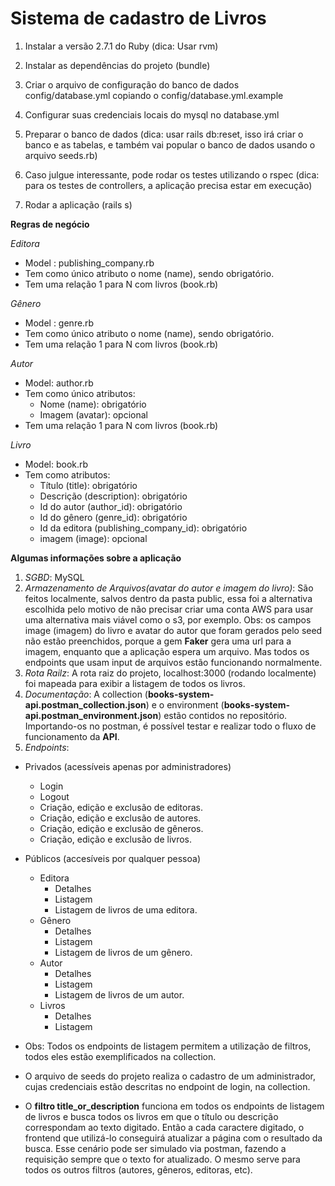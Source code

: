 # **Sistema de cadastro de Livros**

1. Instalar a versão 2.7.1 do Ruby (dica: Usar rvm)

2. Instalar as dependências do projeto (bundle)

3. Criar o arquivo de configuração do banco de dados config/database.yml copiando o config/database.yml.example

4. Configurar suas credenciais locais do mysql no database.yml

5. Preparar o banco de dados (dica: usar rails db:reset, isso irá criar o banco e as tabelas, e também vai popular o banco de dados usando o arquivo seeds.rb)

6. Caso julgue interessante, pode rodar os testes utilizando o rspec (dica: para os testes de controllers, a aplicação precisa estar em execução)

7. Rodar a aplicação (rails s)

**Regras de negócio**

_Editora_
* Model : publishing_company.rb 
* Tem como único atributo o nome (name), sendo obrigatório.
* Tem uma relação 1 para N com livros (book.rb)

_Gênero_
* Model : genre.rb
* Tem como único atributo o nome (name), sendo obrigatório.
* Tem uma relação 1 para N com livros (book.rb)

_Autor_
* Model: author.rb
* Tem como único atributos:
  * Nome (name): obrigatório
  * Imagem (avatar): opcional
* Tem uma relação 1 para N com livros (book.rb)

_Livro_
* Model: book.rb
* Tem como atributos:
  * Título (title): obrigatório
  * Descrição (description): obrigatório
  * Id do autor (author_id): obrigatório
  * Id do gênero (genre_id): obrigatório
  * Id da editora (publishing_company_id): obrigatório
  * imagem (image): opcional

**Algumas informações sobre a aplicação**

1. _SGBD_: MySQL
2. _Armazenamento de Arquivos(avatar do autor e imagem do livro)_: São feitos localmente, salvos dentro da pasta public, essa foi a alternativa escolhida pelo motivo de não precisar criar uma conta AWS para usar uma alternativa mais viável como o s3, por exemplo. Obs: os campos image (imagem) do livro e avatar do autor que foram gerados pelo seed não estão preenchidos, porque a gem **Faker** gera uma url para a imagem, enquanto que a aplicação espera um arquivo. Mas todos os endpoints que usam input de arquivos estão funcionando normalmente.
3. _Rota Railz_: A rota raiz do projeto, localhost:3000 (rodando localmente) foi mapeada para exibir a listagem de todos os livros.
4. _Documentação_: A collection (**books-system-api.postman_collection.json**) e o environment (**books-system-api.postman_environment.json**) estão contidos no repositório. Importando-os no postman, é possível testar e realizar todo o fluxo de funcionamento da **API**.
5. _Endpoints_:
  * Privados (acessíveis apenas por administradores)
    * Login
    * Logout
    * Criação, edição e exclusão de editoras.
    * Criação, edição e exclusão de autores.
    * Criação, edição e exclusão de gêneros.
    * Criação, edição e exclusão de livros.

  * Públicos (accesíveis por qualquer pessoa)
    * Editora
      * Detalhes
      * Listagem
      * Listagem de livros de uma editora.
    * Gênero
      * Detalhes
      * Listagem
      * Listagem de livros de um gênero.
    * Autor
      * Detalhes
      * Listagem
      * Listagem de livros de um autor.
    * Livros
      * Detalhes
      * Listagem
    
  * Obs: Todos os endpoints de listagem permitem a utilização de filtros, todos eles estão exemplificados na collection.

  * O arquivo de seeds do projeto realiza o cadastro de um administrador, cujas credenciais estão descritas no endpoint de login, na collection.

  * O **filtro title_or_description** funciona em todos os endpoints de listagem de livros e busca todos os livros em que o título ou descrição correspondam ao texto digitado. Então a cada caractere digitado, o frontend que utilizá-lo conseguirá atualizar a página com o resultado da busca. Esse cenário pode ser simulado via postman, fazendo a requisição sempre que o texto for atualizado. O mesmo serve para todos os outros filtros (autores, gêneros, editoras, etc).